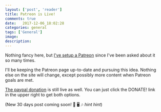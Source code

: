 ```yaml
---
layout: ['post', 'reader']
title: Patreon is Live!
comments: true
date:   2017-12-06_18:02:28 
categories: general
tags: ['General']
image:
description:
---
```


Nothing fancy here, but [I've setup a Patreon](https://www.patreon.com/AdmiralBumbleBee) since I've been asked about it so many times.

I'll be keeping the Patreon page up-to-date and pursuing this idea. Nothing else on the site will change, except possibly more content when Patreon goals are met.

[The paypal donation](/DonateNow/) is still live as well. You can just click the DONATE! link in the upper right to get both options.

(New 30 days post coming soon! 🍎 🖥 🎶  *hint hint*)